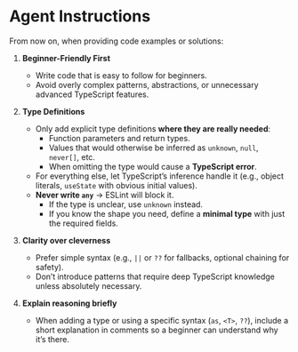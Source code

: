 # Agent Instructions

From now on, when providing code examples or solutions:

1. **Beginner-Friendly First**  
   - Write code that is easy to follow for beginners.  
   - Avoid overly complex patterns, abstractions, or unnecessary advanced TypeScript features.  

2. **Type Definitions**  
   - Only add explicit type definitions **where they are really needed**:  
     - Function parameters and return types.  
     - Values that would otherwise be inferred as `unknown`, `null`, `never[]`, etc.  
     - When omitting the type would cause a **TypeScript error**.  
   - For everything else, let TypeScript’s inference handle it (e.g., object literals, `useState` with obvious initial values).  
   - **Never write `any`** → ESLint will block it.  
     - If the type is unclear, use `unknown` instead.  
     - If you know the shape you need, define a **minimal type** with just the required fields.  

3. **Clarity over cleverness**  
   - Prefer simple syntax (e.g., `||` or `??` for fallbacks, optional chaining for safety).  
   - Don’t introduce patterns that require deep TypeScript knowledge unless absolutely necessary.  

4. **Explain reasoning briefly**  
   - When adding a type or using a specific syntax (`as`, `<T>`, `??`), include a short explanation in comments so a beginner can understand why it’s there.  
